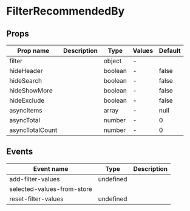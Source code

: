 # FilterRecommendedBy

## Props

| Prop name       | Description | Type    | Values | Default |
| --------------- | ----------- | ------- | ------ | ------- |
| filter          |             | object  | -      |         |
| hideHeader      |             | boolean | -      | false   |
| hideSearch      |             | boolean | -      | false   |
| hideShowMore    |             | boolean | -      | false   |
| hideExclude     |             | boolean | -      | false   |
| asyncItems      |             | array   | -      | null    |
| asyncTotal      |             | number  | -      | 0       |
| asyncTotalCount |             | number  | -      | 0       |

## Events

| Event name                 | Type      | Description |
| -------------------------- | --------- | ----------- |
| add-filter-values          | undefined |
| selected-values-from-store |           |
| reset-filter-values        | undefined |
